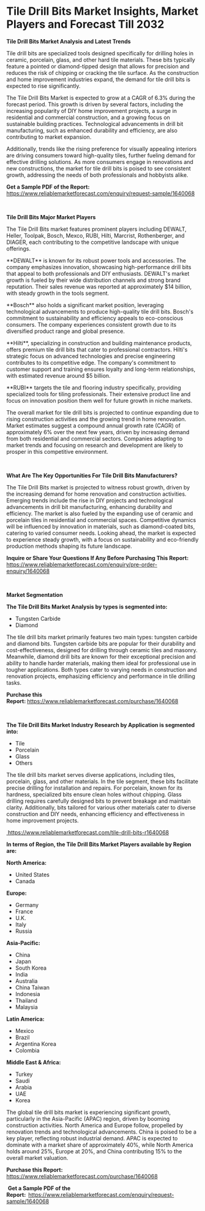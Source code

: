 <p><h1>Tile Drill Bits Market Insights, Market Players and Forecast Till 2032</h1></p><p><strong>Tile Drill Bits Market Analysis and Latest Trends</strong></p>
<p><p>Tile drill bits are specialized tools designed specifically for drilling holes in ceramic, porcelain, glass, and other hard tile materials. These bits typically feature a pointed or diamond-tipped design that allows for precision and reduces the risk of chipping or cracking the tile surface. As the construction and home improvement industries expand, the demand for tile drill bits is expected to rise significantly.</p><p>The Tile Drill Bits Market is expected to grow at a CAGR of 6.3% during the forecast period. This growth is driven by several factors, including the increasing popularity of DIY home improvement projects, a surge in residential and commercial construction, and a growing focus on sustainable building practices. Technological advancements in drill bit manufacturing, such as enhanced durability and efficiency, are also contributing to market expansion. </p><p>Additionally, trends like the rising preference for visually appealing interiors are driving consumers toward high-quality tiles, further fueling demand for effective drilling solutions. As more consumers engage in renovations and new constructions, the market for tile drill bits is poised to see consistent growth, addressing the needs of both professionals and hobbyists alike.</p></p>
<p><strong>Get a Sample PDF of the Report:&nbsp;</strong> <a href="https://www.reliablemarketforecast.com/enquiry/request-sample/1640068?utm_campaign=950&utm_medium=2&utm_source=Github&utm_content=ia&utm_term=16042025&utm_id=tile-drill-bits">https://www.reliablemarketforecast.com/enquiry/request-sample/1640068</a></p>
<p>&nbsp;</p>
<p><strong>Tile Drill Bits Major Market Players</strong></p>
<p><p>The Tile Drill Bits market features prominent players including DEWALT, Heller, Toolpak, Bosch, Mexco, RUBI, Hilti, Marcrist, Rothenberger, and DIAGER, each contributing to the competitive landscape with unique offerings.</p><p>**DEWALT** is known for its robust power tools and accessories. The company emphasizes innovation, showcasing high-performance drill bits that appeal to both professionals and DIY enthusiasts. DEWALT's market growth is fueled by their wide distribution channels and strong brand reputation. Their sales revenue was reported at approximately $14 billion, with steady growth in the tools segment.</p><p>**Bosch** also holds a significant market position, leveraging technological advancements to produce high-quality tile drill bits. Bosch's commitment to sustainability and efficiency appeals to eco-conscious consumers. The company experiences consistent growth due to its diversified product range and global presence.</p><p>**Hilti**, specializing in construction and building maintenance products, offers premium tile drill bits that cater to professional contractors. Hilti's strategic focus on advanced technologies and precise engineering contributes to its competitive edge. The company's commitment to customer support and training ensures loyalty and long-term relationships, with estimated revenue around $5 billion.</p><p>**RUBI** targets the tile and flooring industry specifically, providing specialized tools for tiling professionals. Their extensive product line and focus on innovation position them well for future growth in niche markets.</p><p>The overall market for tile drill bits is projected to continue expanding due to rising construction activities and the growing trend in home renovation. Market estimates suggest a compound annual growth rate (CAGR) of approximately 6% over the next few years, driven by increasing demand from both residential and commercial sectors. Companies adapting to market trends and focusing on research and development are likely to prosper in this competitive environment.</p></p>
<p>&nbsp;</p>
<p><strong>What Are The Key Opportunities For Tile Drill Bits Manufacturers?</strong></p>
<p><p>The Tile Drill Bits market is projected to witness robust growth, driven by the increasing demand for home renovation and construction activities. Emerging trends include the rise in DIY projects and technological advancements in drill bit manufacturing, enhancing durability and efficiency. The market is also fueled by the expanding use of ceramic and porcelain tiles in residential and commercial spaces. Competitive dynamics will be influenced by innovation in materials, such as diamond-coated bits, catering to varied consumer needs. Looking ahead, the market is expected to experience steady growth, with a focus on sustainability and eco-friendly production methods shaping its future landscape.</p></p>
<p><strong>Inquire or Share Your Questions If Any Before Purchasing This Report:</strong> <a href="https://www.reliablemarketforecast.com/enquiry/pre-order-enquiry/1640068?utm_campaign=950&utm_medium=2&utm_source=Github&utm_content=ia&utm_term=16042025&utm_id=tile-drill-bits">https://www.reliablemarketforecast.com/enquiry/pre-order-enquiry/1640068</a></p>
<p>&nbsp;</p>
<p><strong>Market Segmentation</strong></p>
<p><strong>The Tile Drill Bits Market Analysis by types is segmented into:</strong></p>
<p><ul><li>Tungsten Carbide</li><li>Diamond</li></ul></p>
<p><p>The tile drill bits market primarily features two main types: tungsten carbide and diamond bits. Tungsten carbide bits are popular for their durability and cost-effectiveness, designed for drilling through ceramic tiles and masonry. Meanwhile, diamond drill bits are known for their exceptional precision and ability to handle harder materials, making them ideal for professional use in tougher applications. Both types cater to varying needs in construction and renovation projects, emphasizing efficiency and performance in tile drilling tasks.</p></p>
<p><strong>Purchase this Report:&nbsp;</strong><a href="https://www.reliablemarketforecast.com/purchase/1640068?utm_campaign=950&utm_medium=2&utm_source=Github&utm_content=ia&utm_term=16042025&utm_id=tile-drill-bits">https://www.reliablemarketforecast.com/purchase/1640068</a></p>
<p>&nbsp;</p>
<p><strong>The Tile Drill Bits Market Industry Research by Application is segmented into:</strong></p>
<p><ul><li>Tile</li><li>Porcelain</li><li>Glass</li><li>Others</li></ul></p>
<p><p>The tile drill bits market serves diverse applications, including tiles, porcelain, glass, and other materials. In the tile segment, these bits facilitate precise drilling for installation and repairs. For porcelain, known for its hardness, specialized bits ensure clean holes without chipping. Glass drilling requires carefully designed bits to prevent breakage and maintain clarity. Additionally, bits tailored for various other materials cater to diverse construction and DIY needs, enhancing efficiency and effectiveness in home improvement projects.</p></p>
<p><a href="https://www.reliablemarketforecast.com/tile-drill-bits-r1640068?utm_campaign=950&utm_medium=2&utm_source=Github&utm_content=ia&utm_term=16042025&utm_id=tile-drill-bits">&nbsp;https://www.reliablemarketforecast.com/tile-drill-bits-r1640068</a></p>
<p><strong>In terms of Region, the Tile Drill Bits Market Players available by Region are:</strong></p>
<p>
    <p> <strong> North America: </strong>
        <ul>
            <li>United States</li>
            <li>Canada</li>
        </ul>
        </p> 
    <p> <strong> Europe: </strong>
        <ul>
            <li>Germany</li>
            <li>France</li>
            <li>U.K.</li>
            <li>Italy</li>
            <li>Russia</li>
        </ul>
        </p> 
    <p> <strong> Asia-Pacific: </strong>
        <ul>
            <li>China</li>
            <li>Japan</li>
            <li>South Korea</li>
            <li>India</li>
            <li>Australia</li>
            <li>China Taiwan</li>
            <li>Indonesia</li>
            <li>Thailand</li>
            <li>Malaysia</li>
        </ul>
        </p> 
    <p> <strong> Latin America: </strong>
        <ul>
            <li>Mexico</li>
            <li>Brazil</li>
            <li>Argentina Korea</li>
            <li>Colombia</li>
        </ul>
        </p> 
    <p> <strong> Middle East & Africa: </strong>
        <ul>
            <li>Turkey</li>
            <li>Saudi</li>
            <li>Arabia</li>
            <li>UAE</li>
            <li>Korea</li>
        </ul>
    </p>
    </p>
<p><p>The global tile drill bits market is experiencing significant growth, particularly in the Asia-Pacific (APAC) region, driven by booming construction activities. North America and Europe follow, propelled by renovation trends and technological advancements. China is poised to be a key player, reflecting robust industrial demand. APAC is expected to dominate with a market share of approximately 40%, while North America holds around 25%, Europe at 20%, and China contributing 15% to the overall market valuation.</p></p>
<p><strong>Purchase this Report: </strong><a href="https://www.reliablemarketforecast.com/purchase/1640068?utm_campaign=950&utm_medium=2&utm_source=Github&utm_content=ia&utm_term=16042025&utm_id=tile-drill-bits">https://www.reliablemarketforecast.com/purchase/1640068</a></p>
<p>&nbsp;<strong>Get a Sample PDF of the Report:&nbsp;&nbsp;</strong><a href="https://www.reliablemarketforecast.com/enquiry/request-sample/1640068?utm_campaign=950&utm_medium=2&utm_source=Github&utm_content=ia&utm_term=16042025&utm_id=tile-drill-bits">https://www.reliablemarketforecast.com/enquiry/request-sample/1640068</a></p>
<p><strong></strong></p>
<p><p></p><p></p><p></p></p>
